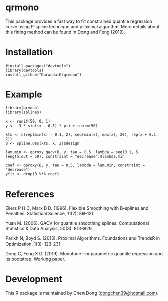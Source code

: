 # qrmono
This package provides a fast way to fit constrained quantile regression curve using P-spline technique and proximal algorithm. More details about this fitting method can be found in Dong and Feng (2019).
# Installation
```
#install.packages("devtools")
library(devtools)
install_github("DurandalK/qrmono")
```  
# Example
```
library(qrmono)
library(splines)

x <- runif(50, 0, 1)
y <- -3 * sin((x - 0.5) * pi) + rnorm(50)

kts <- c(rep(min(x) - 0.1, 2), seq(min(x), max(x), 20), rep(x + 0.1, 2))
B <- spline.des(kts, x, 2)$design

lam.min <- qproxy_gacv(B, y, tau = 0.5, lambda = seq(0.1, 5, length.out = 50), constraint = "decrease")$lambda.min

coef <- qproxy(B, y, tau = 0.5, lambda = lam.min, constraint = "decrease")
yfit <- drop(B %*% coef)
```
# References
Eilers P H C, Marx B D. (1996). Flexible Smoothing with B-splines and Penalties. Statistical Science, 11(2): 89-121.
    
Yuan M. (2006). GACV for quantile smoothing splines. Computational Statistics & Data Analysis, 50(3): 813-829. 
    
Parikh N, Boyd S. (2013). Proximal Algorithms. Foundations and TrendsR in Optimization, 1(3): 123-231.
    
Dong C, Feng X D. (2019). Monotone nonparametric quantile regression and its bootstrap. Working paper.

# Development
This R package is maintained by Chen Dong (dongchen39@hotmail.com).
